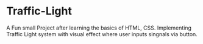 # Traffic-Light
 A Fun small Project after learning the basics of HTML, CSS. Implementing Traffic Light system with visual effect where user inputs singnals via button. 

